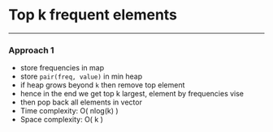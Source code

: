# Top k frequent elements

---

### Approach 1

- store frequencies in map
- store `pair(freq, value)` in min heap
- if heap grows beyond `k` then remove top element
- hence in the end we get top k largest, element by frequencies vise
- then pop back all elements in vector
- Time complexity: O( nlog(k) )
- Space complexity: O( k )